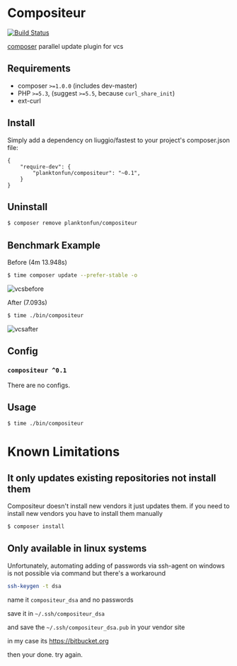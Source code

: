 # Compositeur
[![Build Status](https://api.travis-ci.org/planktonfun/compositeur.svg?branch=master)](https://travis-ci.org/planktonfun/compositeur)

[composer](https://getcomposer.org) parallel update plugin for vcs

## Requirements

- composer `>=1.0.0` (includes dev-master)
- PHP `>=5.3`, (suggest `>=5.5`, because `curl_share_init`)
- ext-curl

## Install

Simply add a dependency on liuggio/fastest to your project's composer.json file:

	{
	    "require-dev": {
		    "planktonfun/compositeur": "~0.1",
	    }
	}

## Uninstall

```bash
$ composer remove planktonfun/compositeur
```

## Benchmark Example

Before (4m 13.948s)

```bash
$ time composer update --prefer-stable -o
```

![vcsbefore](https://cloud.githubusercontent.com/assets/1837825/23534316/07bb9626-fff2-11e6-9447-3fe056b0e0fc.gif)

After (7.093s)

```bash
$ time ./bin/compositeur
```

![vcsafter](https://cloud.githubusercontent.com/assets/1837825/23534317/09e9ebd2-fff2-11e6-86fd-3fd6cc44febe.gif)

## Config

### `compositeur ^0.1`

There are no configs.

## Usage

```bash
$ time ./bin/compositeur
```

# Known Limitations

## It only updates existing repositories not install them
Compositeur doesn't install new vendors it just updates them.
if you need to install new vendors you have to install them manually

```bash
$ composer install
```

## Only available in linux systems
Unfortunately, automating adding of passwords via ssh-agent on windows is not possible via command
but there's a workaround

```bash
ssh-keygen -t dsa
```
name it `compositeur_dsa` and no passwords

save it in `~/.ssh/compositeur_dsa`

and save the `~/.ssh/compositeur_dsa.pub` in your vendor site

in my case its https://bitbucket.org

then your done. try again.


